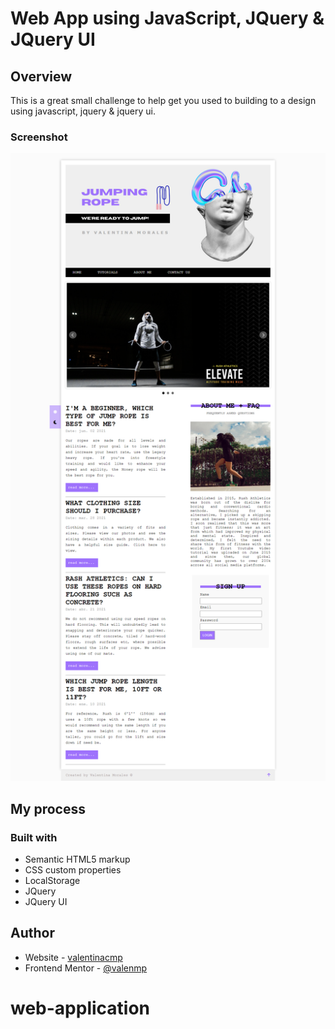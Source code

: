 # Web App using JavaScript, JQuery & JQuery UI
## Overview

This is a great small challenge to help get you used to building to a design using javascript, jquery & jquery ui.

### Screenshot

![](./img/screenshot.png)

## My process
### Built with

- Semantic HTML5 markup
- CSS custom properties
- LocalStorage
- JQuery
- JQuery UI

## Author

- Website - [valentinacmp](https://github.com/valentinacmp)
- Frontend Mentor - [@valenmp](https://www.frontendmentor.io/profile/valenmp)
# web-application
